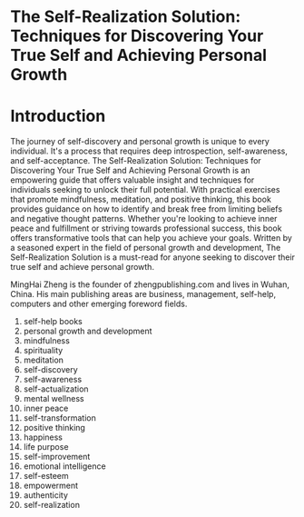 # The Self-Realization Solution: Techniques for Discovering Your True Self and Achieving Personal Growth

# Introduction

The journey of self-discovery and personal growth is unique to every individual. It's a process that requires deep introspection, self-awareness, and self-acceptance. The Self-Realization Solution: Techniques for Discovering Your True Self and Achieving Personal Growth is an empowering guide that offers valuable insight and techniques for individuals seeking to unlock their full potential. With practical exercises that promote mindfulness, meditation, and positive thinking, this book provides guidance on how to identify and break free from limiting beliefs and negative thought patterns. Whether you're looking to achieve inner peace and fulfillment or striving towards professional success, this book offers transformative tools that can help you achieve your goals. Written by a seasoned expert in the field of personal growth and development, The Self-Realization Solution is a must-read for anyone seeking to discover their true self and achieve personal growth.

MingHai Zheng is the founder of zhengpublishing.com and lives in Wuhan, China. His main publishing areas are business, management, self-help, computers and other emerging foreword fields.



1. self-help books
2. personal growth and development
3. mindfulness
4. spirituality
5. meditation
6. self-discovery
7. self-awareness
8. self-actualization
9. mental wellness
10. inner peace
11. self-transformation
12. positive thinking
13. happiness
14. life purpose
15. self-improvement
16. emotional intelligence
17. self-esteem
18. empowerment
19. authenticity
20. self-realization

